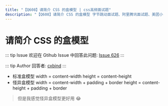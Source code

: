 ```yaml
---
title: "【Q608】请简介 CSS 的盒模型 | css高频面试题"
description: "【Q608】请简介 CSS 的盒模型 字节跳动面试题、阿里腾讯面试题、美团小米面试题。"
---
```


# 请简介 CSS 的盒模型

::: tip Issue
欢迎在 Gtihub Issue 中回答此问题: [Issue 626](https://github.com/shfshanyue/Daily-Question/issues/626)
:::

::: tip Author
回答者: [cxbind](https://github.com/cxbind)
:::

- 标准盒模型
  width = content-width
  height = content-height
- 怪异盒模型
  width = content-width + padding + border
  height = content-height + padding + border

> 但是我感觉怪异盒模型更好用 😂
